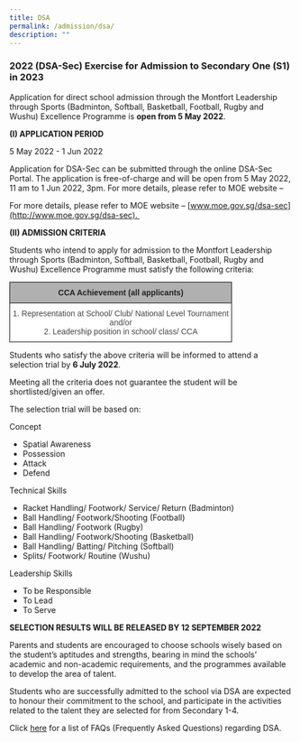 ```yaml
---
title: DSA
permalink: /admission/dsa/
description: ""
---
```

### 2022 (DSA-Sec) Exercise for Admission to Secondary One (S1) in 2023

Application for direct school admission through the Montfort Leadership through Sports (Badminton, Softball, Basketball, Football, Rugby and Wushu) Excellence Programme is **open from 5 May 2022**.


**(I) APPLICATION PERIOD**   

5 May 2022 - 1 Jun 2022

Application for DSA-Sec can be submitted through the online DSA-Sec Portal. The application is free-of-charge and will be open from 5 May 2022, 11 am to 1 Jun 2022, 3pm. For more details, please refer to MOE website –   

For more details, please refer to MOE website – [www.moe.gov.sg/dsa-sec](http://www.moe.gov.sg/dsa-sec). 


**(II) ADMISSION CRITERIA** 

 
Students who intend to apply for admission to the Montfort Leadership through Sports (Badminton, Softball, Basketball, Football, Rugby and Wushu) Excellence Programme must satisfy the following criteria:

<style type="text/css">
.tg  {border-collapse:collapse;border-spacing:0;margin:0px auto;}
.tg td{border-color:black;border-style:solid;border-width:1px;font-family:Arial, sans-serif;font-size:14px;
  overflow:hidden;padding:10px 5px;word-break:normal;}
.tg th{border-color:black;border-style:solid;border-width:1px;font-family:Arial, sans-serif;font-size:14px;
  font-weight:normal;overflow:hidden;padding:10px 5px;word-break:normal;}
.tg .tg-sxkx{background-color:#FFF;color:#454545;text-align:center;vertical-align:top}
.tg .tg-dwlh{background-color:#B0B0B0;color:#222;font-weight:bold;text-align:center;vertical-align:middle}
</style>
<table class="tg">
<tbody>
  <tr>
    <td class="tg-dwlh"><span style="color:#222;background-color:#B0B0B0">CCA Achievement (all applicants)</span></td>
  </tr>
  <tr>
    <td class="tg-sxkx"><span style="color:#454545;background-color:#FFF">1. Representation at School/ Club/ National Level Tournament</span><br><span style="color:#454545;background-color:#FFF">and/or</span><br><span style="color:#454545;background-color:#FFF">2. Leadership position in school/ class/ CCA </span></td>
  </tr>
</tbody>
</table>


Students who satisfy the above criteria will be informed to attend a selection trial by **6 July 2022**. 

Meeting all the criteria does not guarantee the student will be shortlisted/given an offer.

  

The selection trial will be based on:

  

Concept

* Spatial Awareness
* Possession
* Attack
* Defend  

  

Technical Skills

* Racket Handling/ Footwork/ Service/ Return (Badminton)
* Ball Handling/ Footwork/Shooting (Football)  
* Ball Handling/ Footwork (Rugby)
* Ball Handling/ Footwork/Shooting (Basketball) 
* Ball Handling/ Batting/ Pitching (Softball)
* Splits/ Footwork/ Routine (Wushu)

  

Leadership Skills

* To be Responsible
* To Lead
* To Serve
  

**SELECTION RESULTS WILL BE RELEASED BY 12 SEPTEMBER 2022**

Parents and students are encouraged to choose schools wisely based on the student’s aptitudes and strengths, bearing in mind the schools’ academic and non-academic requirements, and the programmes available to develop the area of talent.

Students who are successfully admitted to the school via DSA are expected to honour their commitment to the school, and participate in the activities related to the talent they are selected for from Secondary 1-4.

Click [here](https://drive.google.com/file/d/15yaGUbo3RZk6k-ieLUUxl173SGSL3h_2/view) for a list of FAQs (Frequently Asked Questions) regarding DSA.